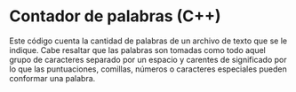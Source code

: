 # Contador de palabras (C++)
Este código cuenta la cantidad de palabras de un archivo de texto que se le indique. Cabe resaltar que las palabras son tomadas como todo aquel grupo de caracteres separado por un espacio y carentes de significado por lo que las puntuaciones, comillas, números o caracteres especiales pueden conformar una palabra.
